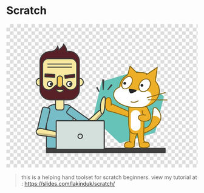 # Scratch
![alt text](https://github.com/LakinduK/Scratch/blob/master/sd.png "image")
>this is a helping hand toolset for scratch beginners.
>view my tutorial at :
>https://slides.com/lakinduk/scratch/
